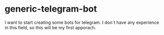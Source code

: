 # generic-telegram-bot
I want to start creating some bots for telegram. I don´t have any experience in this field, so this will be my first apporach.
